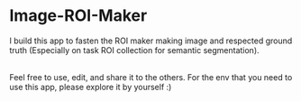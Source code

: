 # Image-ROI-Maker
I build this app to fasten the ROI maker making image and respected ground truth (Especially on task ROI collection for semantic segmentation).

<br>
Feel free to use, edit, and share it to the others. For the env that you need to use this app, please explore it by yourself :)
